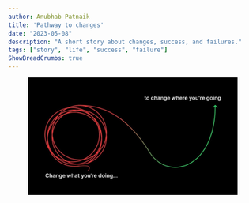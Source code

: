 ```yaml
---
author: Anubhab Patnaik
title: 'Pathway to changes'
date: "2023-05-08"
description: "A short story about changes, success, and failures."
tags: ["story", "life", "success", "failure"]
ShowBreadCrumbs: true 
---
```

 <figure>
  <img src='/assets/img/change/change.jpeg' alt='change'>
 <figure>
